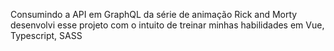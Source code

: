 Consumindo a API em GraphQL da série de animação Rick and Morty desenvolvi esse projeto com o intuito de treinar minhas habilidades em Vue, Typescript, SASS

